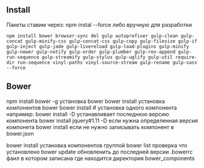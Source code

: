 ## Install
Пакеты ставим через:
npm instal --force
либо вручную для разработки
```
npm install bower browser-sync del gulp autoprefixer gulp-clean gulp-concat gulp-minify-css gulp-concat-css gulp-copy gulp-filesize gulp-if gulp-inject gulp-jade gulp-livereload gulp-load-plugins gulp-minify gulp-newer gulp-notify gulp-order gulp-plumber gulp-rev-append gulp-run-sequence gulp-streamify gulp-stylus gulp-uglify gulp-util require-dir run-sequence vinyl-paths vinyl-source-stream gulp-rename gulp-sass --force
```

## Bower
npm install bower -g установка bower
bower install установка компонентов bower
bower install <package-name>#<version> установка одного компонента
например:
	bower install <package-name> -D устанавливает последнюю версию компонента
	bower install jquery#1.11 -D если нужна определенная версия компонета
	bower install <package-name> если не нужно записывать компонент в bower.json

bower install <package1-name> <package2-name> <package3-name> <package4-name> установка компонентов группой
bower list проверка что установлено
bower update обновленить до последней версии
.bowerrc фаил в котором записана где находится директория bower_components